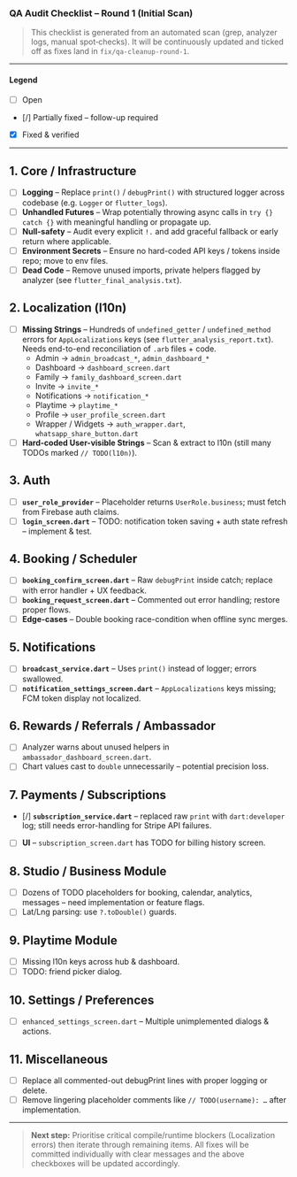 ### QA Audit Checklist – Round 1 (Initial Scan)

> This checklist is generated from an automated scan (grep, analyzer logs, manual spot‐checks).
> It will be continuously updated and ticked off as fixes land in `fix/qa-cleanup-round-1`.

---

#### Legend
- [ ] Open
- [/] Partially fixed – follow-up required
- [x] Fixed & verified

---

## 1. Core / Infrastructure

- [ ] **Logging** – Replace `print()` / `debugPrint()` with structured logger across codebase (e.g. `Logger` or `flutter_logs`).
- [ ] **Unhandled Futures** – Wrap potentially throwing async calls in `try {} catch {}` with meaningful handling or propagate up.
- [ ] **Null-safety** – Audit every explicit `!.` and add graceful fallback or early return where applicable.
- [ ] **Environment Secrets** – Ensure no hard-coded API keys / tokens inside repo; move to env files.
- [ ] **Dead Code** – Remove unused imports, private helpers flagged by analyzer (see `flutter_final_analysis.txt`).

## 2. Localization (l10n)

- [ ] **Missing Strings** – Hundreds of `undefined_getter` / `undefined_method` errors for `AppLocalizations` keys (see `flutter_analysis_report.txt`).  Needs end-to-end reconciliation of `.arb` files + code.
    - Admin → `admin_broadcast_*`, `admin_dashboard_*`
    - Dashboard → `dashboard_screen.dart`
    - Family → `family_dashboard_screen.dart`
    - Invite → `invite_*`
    - Notifications → `notification_*`
    - Playtime → `playtime_*`
    - Profile → `user_profile_screen.dart`
    - Wrapper / Widgets → `auth_wrapper.dart`, `whatsapp_share_button.dart`
- [ ] **Hard-coded User-visible Strings** – Scan & extract to l10n (still many TODOs marked `// TODO(l10n)`).

## 3. Auth

- [ ] **`user_role_provider`** – Placeholder returns `UserRole.business`; must fetch from Firebase auth claims.
- [ ] **`login_screen.dart`** – TODO: notification token saving + auth state refresh – implement & test.

## 4. Booking / Scheduler

- [ ] **`booking_confirm_screen.dart`** – Raw `debugPrint` inside catch; replace with error handler + UX feedback.
- [ ] **`booking_request_screen.dart`** – Commented out error handling; restore proper flows.
- [ ] **Edge-cases** – Double booking race-condition when offline sync merges.

## 5. Notifications

- [ ] **`broadcast_service.dart`** – Uses `print()` instead of logger; errors swallowed.
- [ ] **`notification_settings_screen.dart`** – `AppLocalizations` keys missing; FCM token display not localized.

## 6. Rewards / Referrals / Ambassador

- [ ] Analyzer warns about unused helpers in `ambassador_dashboard_screen.dart`.
- [ ] Chart values cast to `double` unnecessarily – potential precision loss.

## 7. Payments / Subscriptions

- [/] **`subscription_service.dart`** – replaced raw `print` with `dart:developer` log; still needs error-handling for Stripe API failures.
- [ ] **UI** – `subscription_screen.dart` has TODO for billing history screen.

## 8. Studio / Business Module

- [ ] Dozens of TODO placeholders for booking, calendar, analytics, messages – need implementation or feature flags.
- [ ] Lat/Lng parsing: use `?.toDouble()` guards.

## 9. Playtime Module

- [ ] Missing l10n keys across hub & dashboard.
- [ ] TODO: friend picker dialog.

## 10. Settings / Preferences

- [ ] `enhanced_settings_screen.dart` – Multiple unimplemented dialogs & actions.

## 11. Miscellaneous

- [ ] Replace all commented-out debugPrint lines with proper logging or delete.
- [ ] Remove lingering placeholder comments like `// TODO(username): …` after implementation.

---

> **Next step:** Prioritise critical compile/runtime blockers (Localization errors) then iterate through remaining items.  All fixes will be committed individually with clear messages and the above checkboxes will be updated accordingly.